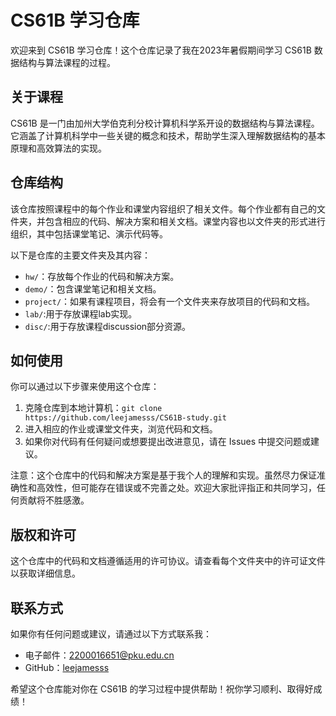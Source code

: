 # CS61B 学习仓库

欢迎来到 CS61B 学习仓库！这个仓库记录了我在2023年暑假期间学习 CS61B 数据结构与算法课程的过程。

## 关于课程

CS61B 是一门由加州大学伯克利分校计算机科学系开设的数据结构与算法课程。它涵盖了计算机科学中一些关键的概念和技术，帮助学生深入理解数据结构的基本原理和高效算法的实现。

## 仓库结构

该仓库按照课程中的每个作业和课堂内容组织了相关文件。每个作业都有自己的文件夹，并包含相应的代码、解决方案和相关文档。课堂内容也以文件夹的形式进行组织，其中包括课堂笔记、演示代码等。

以下是仓库的主要文件夹及其内容：

- `hw/`：存放每个作业的代码和解决方案。
- `demo/`：包含课堂笔记和相关文档。
- `project/`：如果有课程项目，将会有一个文件夹来存放项目的代码和文档。
- `lab/`:用于存放课程lab实现。
- `disc/`:用于存放课程discussion部分资源。
## 如何使用

你可以通过以下步骤来使用这个仓库：

1. 克隆仓库到本地计算机：`git clone https://github.com/leejamesss/CS61B-study.git`
2. 进入相应的作业或课堂文件夹，浏览代码和文档。
3. 如果你对代码有任何疑问或想要提出改进意见，请在 Issues 中提交问题或建议。

注意：这个仓库中的代码和解决方案是基于我个人的理解和实现。虽然尽力保证准确性和高效性，但可能存在错误或不完善之处。欢迎大家批评指正和共同学习，任何贡献将不胜感激。

## 版权和许可

这个仓库中的代码和文档遵循适用的许可协议。请查看每个文件夹中的许可证文件以获取详细信息。

## 联系方式

如果你有任何问题或建议，请通过以下方式联系我：

- 电子邮件：2200016651@pku.edu.cn
- GitHub：[leejamesss](https://github.com/leejamesss)

希望这个仓库能对你在 CS61B 的学习过程中提供帮助！祝你学习顺利、取得好成绩！
